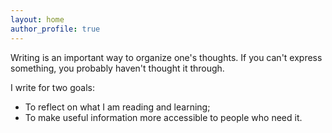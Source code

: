 ```yaml
---
layout: home
author_profile: true
---
```


Writing is an important way to organize one's thoughts. If you can't express
something, you probably haven't thought it through.

I write for two goals:

- To reflect on what I am reading and learning;
- To make useful information more accessible to people who need it.
